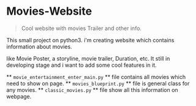 # Movies-Website
> Cool website with movies Trailer and other info.

This small project on python3.
i'm creating website which contains information about movies.

like Movie Poster, a storyline, movie trailer, Duration, etc.
It still in developing stage and i want to add some cool features in it.

** `movie_entertainment_enter_main.py` ** file contains all movies which need to show on page.
** `movies_blueprint.py` ** file is general class for any movies.
** `classic_movies.py` ** file show all this information on webpage.
